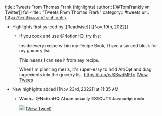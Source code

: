 title:: Tweets From Thomas Frank (highlights)
author:: [[@TomFrankly on Twitter]]
full-title:: "Tweets From Thomas Frank"
category:: #tweets
url:: https://twitter.com/TomFrankly

- Highlights first synced by [[Readwise]] [[Nov 19th, 2022]]
	- If you cook and use @NotionHQ, try this:
	  
	  Inside every recipe within my Recipe Book, I have a synced block for my grocery list.
	  
	  This means I can see it from any recipe.
	  
	  When I'm planning meals, it's super-easy to hold Alt/Opt and drag ingredients into the grocery list. https://t.co/eJXSwdMFTc ([View Tweet](https://twitter.com/TomFrankly/status/1574200054167982080))
- New highlights added [[Nov 23rd, 2022]] at 11:35 AM
	- Woah... @NotionHQ AI can actually EXECUTE Javascript code 
	  
	  ![](https://pbs.twimg.com/media/FiLqE5pXoAET_zt.jpg) ([View Tweet](https://twitter.com/TomFrankly/status/1595096192614006788))